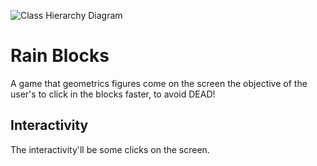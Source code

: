 ![Class Hierarchy Diagram](http://www.plantuml.com/plantuml/proxy?src=https://raw.githubusercontent.com/StarLordCraft/Games/RainBlocks/diagram.puml)


# Rain Blocks
A game that geometrics figures come on the screen the objective of the user's to click in the blocks faster, to avoid DEAD!

## Interactivity

The interactivity'll be some clicks on the screen.
